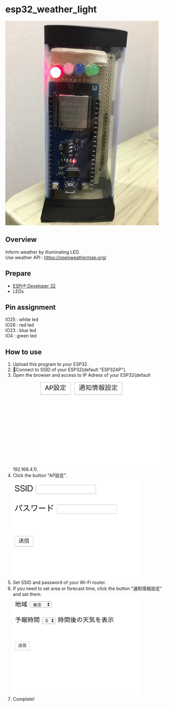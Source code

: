 # esp32_weather_light
![IMG_0841.JPG](https://github.com/kouya17/esp32_weather_light/blob/master/doc/IMG_0841.JPG)

## Overview
Inform weather by illuminating LED.  
Use weather API : <a href="https://openweathermap.org/">https://openweathermap.org/</a>

## Prepare
- <a href="https://www.switch-science.com/catalog/3210/">ESPr® Developer 32</a>
- LEDs

## Pin assignment
IO25 : white led  
IO26 : red led  
IO23 : blue led  
IO4 : green led

## How to use
1. Upload this program to your ESP32.
2. Connect to SSID of your ESP32(default "ESP32AP").
3. Open the browser and access to IP Adress of your ESP32(default 192.168.4.1).<img src="https://github.com/kouya17/esp32_weather_light/blob/master/doc/index.png" width="400px">  
4. Click the button "AP設定".<img src="https://github.com/kouya17/esp32_weather_light/blob/master/doc/ssid.png" width="400px">
5. Set SSID and password of your Wi-Fi router.
6. If you need to set area or forecast time, click the button "通知情報設定" and set them.<img src="https://github.com/kouya17/esp32_weather_light/blob/master/doc/setinfo.png" width="400px">
7. Complete!
